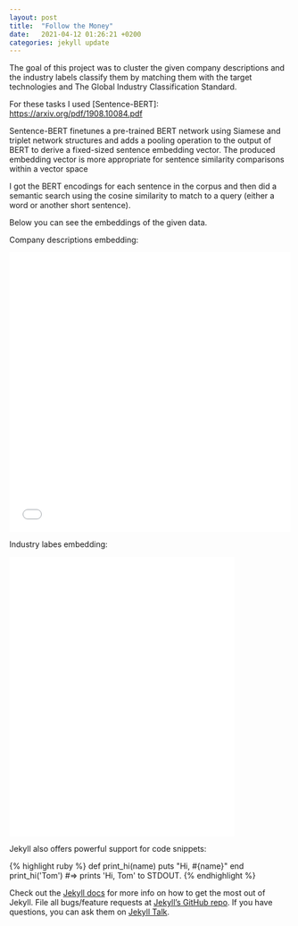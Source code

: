 ```yaml
---
layout: post
title:  "Follow the Money"
date:   2021-04-12 01:26:21 +0200
categories: jekyll update
---
```

The goal of this project was to cluster the given company descriptions and the industry labels classify them by matching them with the target technologies and The Global Industry Classification Standard.

For these tasks I used [Sentence-BERT]: https://arxiv.org/pdf/1908.10084.pdf

Sentence-BERT finetunes a pre-trained BERT network using Siamese and triplet network structures and adds a pooling operation to the output of BERT to derive a fixed-sized sentence embedding vector. The produced embedding vector is more appropriate for sentence similarity comparisons within a vector space

I got the BERT encodings for each sentence in the corpus and then did a semantic search using the cosine similarity to match to a query (either a word or another short sentence).

Below you can see the embeddings of the given data.

Company descriptions embedding:

<iframe src="/assets/graphdesc.html" sandbox="allow-same-origin allow-scripts" width="100%" height="500" scrolling="no" seamless="seamless" frameborder="0"> </iframe>

Industry labes embedding:
<iframe src="/assets/graphind.html"
sandbox="allow-same-origin allow-scripts"
width="80%"
height="500"
scrolling="no"
seamless="seamless"
frameborder="0">
</iframe>

Jekyll also offers powerful support for code snippets:

{% highlight ruby %}
def print_hi(name)
  puts "Hi, #{name}"
end
print_hi('Tom')
#=> prints 'Hi, Tom' to STDOUT.
{% endhighlight %}

Check out the [Jekyll docs][jekyll-docs] for more info on how to get the most out of Jekyll. File all bugs/feature requests at [Jekyll’s GitHub repo][jekyll-gh]. If you have questions, you can ask them on [Jekyll Talk][jekyll-talk].

[jekyll-docs]: https://jekyllrb.com/docs/home
[jekyll-gh]:   https://github.com/jekyll/jekyll
[jekyll-talk]: https://talk.jekyllrb.com/
